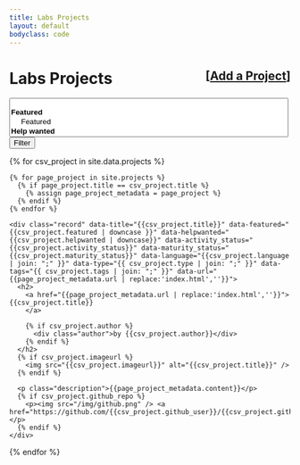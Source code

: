 ```yaml
---
title: Labs Projects
layout: default
bodyclass: code
---
```


<div class="page-header">
  <h1>
    <div style="float: right; font-size: 75%;">
      [<a href="/projects/add/">Add a Project</a>]
    </div>
    Labs Projects
  </h1>
</div>

<form class="form-inline hidden" id="filters">
  <select data-placeholder="Filter projects..." style="width:500px;" class="form-control chosen-select" multiple>
    <option value=""></option>
    <optgroup label="Featured">
      <option value="[data-featured*=true]">Featured</option>
    </optgroup>
    <optgroup label="Help wanted">
      <option value="[data-helpwanted*=true]">Help wanted</option>
    </optgroup>
  </select>
  <button type="submit" class="btn btn-primary">Filter</button>
</form>



<div class="projects">
  {% for csv_project in site.data.projects %}

    {% for page_project in site.projects %}
      {% if page_project.title == csv_project.title %}
        {% assign page_project_metadata = page_project %}
      {% endif %}
    {% endfor %}

    <div class="record" data-title="{{csv_project.title}}" data-featured="{{csv_project.featured | downcase }}" data-helpwanted="{{csv_project.helpwanted | downcase}}" data-activity_status="{{csv_project.activity_status}}" data-maturity_status="{{csv_project.maturity_status}}" data-language="{{csv_project.language | join: ";" }}" data-type="{{ csv_project.type | join: ";" }}" data-tags="{{ csv_project.tags | join: ";" }}" data-url="{{page_project_metadata.url | replace:'index.html',''}}">
      <h2>
        <a href="{{page_project_metadata.url | replace:'index.html',''}}">{{csv_project.title}}
        </a>

        {% if csv_project.author %}
          <div class="author">by {{csv_project.author}}</div>
        {% endif %}
      </h2>
      {% if csv_project.imageurl %}
        <img src="{{csv_project.imageurl}}" alt="{{csv_project.title}}" />
      {% endif %}

      <p class="description">{{page_project_metadata.content}}</p>
      {% if csv_project.github_repo %}
        <p><img src="/img/github.png" /> <a href="https://github.com/{{csv_project.github_user}}/{{csv_project.github_repo}}">Github</a></p>
      {% endif %}
    </div>
  {% endfor %}
</div>


<script type="text/javascript" src="//cdnjs.cloudflare.com/ajax/libs/chosen/1.0/chosen.jquery.min.js"></script>
<script type="text/javascript" src="../js/isotope.pkgd.js"></script>
<script type="text/javascript" src="../js/imagesloaded.pkgd.js"></script>
<script type="text/javascript" src="../js/projects.js"></script>
